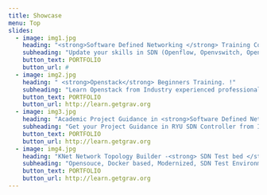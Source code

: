 ```yaml
---
title: Showcase
menu: Top
slides:
  - image: img1.jpg
    heading: "<strong>Software Defined Networking </strong> Training Course !"
    subheading: "Update your skills in SDN (Openflow, Openvswitch, OpenDayLight, RYU) , Prepare for your academic research SDN projects with our training courses.."
    button_text: PORTFOLIO
    button_url: #
  - image: img2.jpg
    heading: " <strong>Openstack</strong> Beginners Training. !"
    subheading: "Learn Openstack from Industry experienced professionals"
    button_text: PORTFOLIO
    button_url: http://learn.getgrav.org
  - image: img3.jpg
    heading: "Academic Project Guidance in <strong>Software Defined Networking </strong>.. !"
    subheading: "Get your Project Guidance in RYU SDN Controller from Industry professionals"
    button_text: PORTFOLIO
    button_url: http://learn.getgrav.org  
  - image: img4.jpg
    heading: "KNet Network Topology Builder -<strong> SDN Test bed </strong>.. !"
    subheading: "Opensouce, Docker based, Modernized, SDN Test Environment.  Supports majororty of SDN Use cases"
    button_text: PORTFOLIO
    button_url: http://learn.getgrav.org  
---
```



